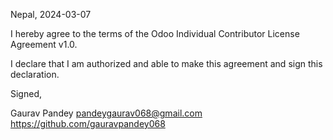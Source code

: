 Nepal, 2024-03-07

I hereby agree to the terms of the Odoo Individual Contributor License Agreement v1.0.

I declare that I am authorized and able to make this agreement and sign this declaration.

Signed,

Gaurav Pandey pandeygaurav068@gmail.com https://github.com/gauravpandey068
